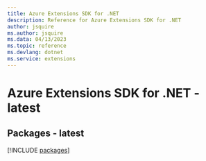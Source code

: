 ```yaml
---
title: Azure Extensions SDK for .NET
description: Reference for Azure Extensions SDK for .NET
author: jsquire
ms.author: jsquire
ms.data: 04/13/2023
ms.topic: reference
ms.devlang: dotnet
ms.service: extensions
---
```

# Azure Extensions SDK for .NET - latest
## Packages - latest
[!INCLUDE [packages](extensions-index.md)]